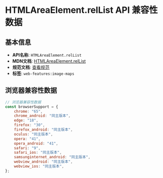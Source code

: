 # HTMLAreaElement.relList API 兼容性数据

## 基本信息

- **API名称**: `HTMLAreaElement.relList`
- **MDN文档**: [HTMLAreaElement.relList](https://developer.mozilla.org/docs/Web/API/HTMLAreaElement/relList)
- **规范文档**: [查看规范](https://html.spec.whatwg.org/multipage/image-maps.html#dom-area-rellist)
- **标签**: `web-features:image-maps`

## 浏览器兼容性数据

```javascript
// 浏览器兼容性数据
const browserSupport = {
    chrome: "65",
    chrome_android: "同主版本",
    edge: "18",
    firefox: "30",
    firefox_android: "同主版本",
    oculus: "同主版本",
    opera: "41",
    opera_android: "41",
    safari: "9",
    safari_ios: "同主版本",
    samsunginternet_android: "同主版本",
    webview_android: "同主版本",
    webview_ios: "同主版本",
};

```

